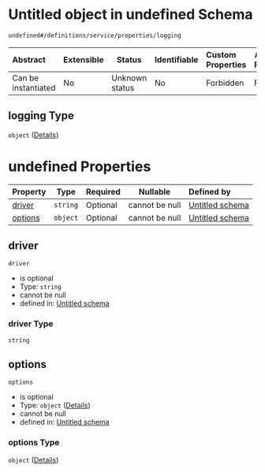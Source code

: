 # Untitled object in undefined Schema

```txt
undefined#/definitions/service/properties/logging
```




| Abstract            | Extensible | Status         | Identifiable | Custom Properties | Additional Properties | Access Restrictions | Defined In                                                                  |
| :------------------ | ---------- | -------------- | ------------ | :---------------- | --------------------- | ------------------- | --------------------------------------------------------------------------- |
| Can be instantiated | No         | Unknown status | No           | Forbidden         | Forbidden             | none                | [config_schema_v3.9.json\*](config_schema_v3.9.json "open original schema") |

## logging Type

`object` ([Details](config_schema_v3-definitions-service-properties-logging.md))

# undefined Properties

| Property            | Type     | Required | Nullable       | Defined by                                                                                                                                                              |
| :------------------ | -------- | -------- | -------------- | :---------------------------------------------------------------------------------------------------------------------------------------------------------------------- |
| [driver](#driver)   | `string` | Optional | cannot be null | [Untitled schema](config_schema_v3-definitions-service-properties-logging-properties-driver.md "undefined#/definitions/service/properties/logging/properties/driver")   |
| [options](#options) | `object` | Optional | cannot be null | [Untitled schema](config_schema_v3-definitions-service-properties-logging-properties-options.md "undefined#/definitions/service/properties/logging/properties/options") |

## driver




`driver`

-   is optional
-   Type: `string`
-   cannot be null
-   defined in: [Untitled schema](config_schema_v3-definitions-service-properties-logging-properties-driver.md "undefined#/definitions/service/properties/logging/properties/driver")

### driver Type

`string`

## options




`options`

-   is optional
-   Type: `object` ([Details](config_schema_v3-definitions-service-properties-logging-properties-options.md))
-   cannot be null
-   defined in: [Untitled schema](config_schema_v3-definitions-service-properties-logging-properties-options.md "undefined#/definitions/service/properties/logging/properties/options")

### options Type

`object` ([Details](config_schema_v3-definitions-service-properties-logging-properties-options.md))
